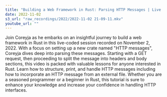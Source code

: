 ```yaml
---
title: "Building a Web Framework in Rust: Parsing HTTP Messages | Live Coding with Coreyja"
date: 2022-11-02
s3_url: "raw_recordings/2022/2022-11-02 21-09-11.mkv"
youtube_url: ""
---
```



Join Coreyja as he embarks on an insightful journey to build a web framework in Rust in this live-coded session recorded on November 2, 2022. With a focus on setting up a new crate named "HTTP messages", Coreyja dives deep into parsing these messages. Starting with a GET request, then proceeding to split the message into headers and body sections, this video is packed with valuable lessons for anyone interested in Rust. Learn how to structure, print, and handle HTTP messages including how to incorporate an HTTP message from an external file. Whether you are a seasoned programmer or a beginner in Rust, this tutorial is sure to enhance your knowledge and increase your confidence in handling HTTP interfaces.
